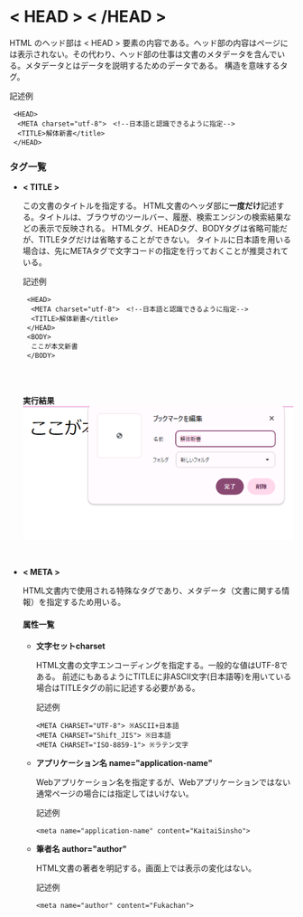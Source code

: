 [](ファイル名はコマンド名.md)
# < HEAD > < /HEAD >
HTML のヘッド部は < HEAD > 要素の内容である。ヘッド部の内容はページには表示されない。その代わり、ヘッド部の仕事は文書のメタデータを含んでいる。メタデータとはデータを説明するためのデータである。
構造を意味するタグ。

  記述例 [](変更しない)
  
  ```
   <HEAD>
    <META charset="utf-8">　<!--日本語と認識できるように指定-->
    <TITLE>解体新書</title>
   </HEAD>
  ```


### タグ一覧


- **< TITLE >**
  
  この文書のタイトルを指定する。
  HTML文書のヘッダ部に<b>一度だけ</b>記述する。タイトルは、ブラウザのツールバー、履歴、検索エンジンの検索結果などの表示で反映される。
  HTMLタグ、HEADタグ、BODYタグは省略可能だが、TITLEタグだけは省略することができない。
  タイトルに日本語を用いる場合は、先にMETAタグで文字コードの指定を行っておくことが推奨されている。
  <br>
  
  記述例 [](変更しない)
  
  ```
   <HEAD>
    <META charset="utf-8">　<!--日本語と認識できるように指定-->
    <TITLE>解体新書</title>
   </HEAD>
   <BODY>
    ここが本文新書
   </BODY>
  ```
  <br>
  <br>

  <b>実行結果</b>
  ![](https://raw.githubusercontent.com/YanaSota/kaitaishinsho/main/goto/%E3%83%96%E3%83%83%E3%82%AF%E3%83%9E%E3%83%BC%E3%82%AF%20gead.png "今回用いる処理グラフ")

  <br>
  
- **< META >**
  
  HTML文書内で使用される特殊なタグであり、メタデータ（文書に関する情報）を指定するため用いる。
  
  
  #### 属性一覧

  
  - **文字セットcharset**
    
    HTML文書の文字エンコーディングを指定する。一般的な値はUTF-8である。
    前述にもあるようにTITLEに非ASCII文字(日本語等)を用いている場合はTITLEタグの前に記述する必要がある。
    
    記述例 [](変更しない)
    
    ```
    <META CHARSET="UTF-8"> ※ASCII+日本語
    <META CHARSET="Shift_JIS"> ※日本語
    <META CHARSET="ISO-8859-1"> ※ラテン文字
    ```
  - **アプリケーション名 name="application-name"**
    
    Webアプリケーション名を指定するが、Webアプリケーションではない通常ページの場合には指定してはいけない。
    
    記述例 [](変更しない)
    
    ```
    <meta name="application-name" content="KaitaiSinsho">
    ```
  - **筆者名 author="author"**
    
    HTML文書の著者を明記する。画面上では表示の変化はない。
    
    記述例 [](変更しない)
    
    ```
    <meta name="author" content="Fukachan">
    ```
